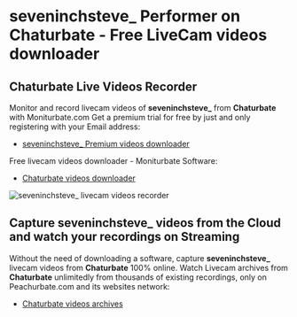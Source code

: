 # seveninchsteve_ Performer on Chaturbate - Free LiveCam videos downloader

## Chaturbate Live Videos Recorder

Monitor and record livecam videos of **seveninchsteve_** from **Chaturbate** with Moniturbate.com
Get a premium trial for free by just and only registering with your Email address:
* [seveninchsteve_ Premium videos downloader](https://moniturbate.com/request-demo-licence-key.html)

Free livecam videos downloader - Moniturbate Software:
* [Chaturbate videos downloader](https://moniturbate.com/moniturbate-download-software.html)

![seveninchsteve_ livecam videos recorder](https://peachurnet.com/templates/moniturbate-software.png)


## Capture seveninchsteve_ videos from the Cloud and watch your recordings on Streaming

Without the need of downloading a software, capture **seveninchsteve_** livecam videos from **Chaturbate** 100% online.
Watch Livecam archives from **Chaturbate** unlimitedly from thousands of existing recordings, only on Peachurbate.com and its websites network:
* [Chaturbate videos archives](https://peachurnet.com/)